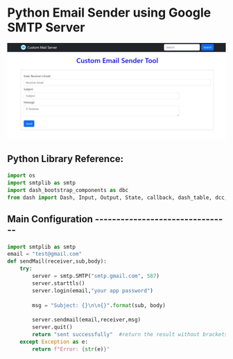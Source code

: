 # Python Email Sender using Google SMTP Server

![Alt text](https://github.com/shmilon/Python-projects/blob/main/mail_server/Screenshot.jpg "web preview")

## Python Library Reference:

```python
import os
import smtplib as smtp
import dash_bootstrap_components as dbc
from dash import Dash, Input, Output, State, callback, dash_table, dcc, html
```

## Main Configuration --------------------------------

```Python
import smtplib as smtp
email = "test@gmail.com"
def sendMail(receiver,sub,body):
    try:
        server = smtp.SMTP("smtp.gmail.com", 587)
        server.starttls()
        server.login(email,"your app password")

        msg = "Subject: {}\n\n{}".format(sub, body)

        server.sendmail(email,receiver,msg)
        server.quit()
        return "sent successfully"  #return the result without brackets
    except Exception as e:
        return f"Error: {str(e)}"
```
